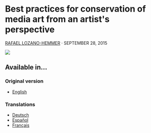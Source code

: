# Best practices for conservation of media art from an artist's perspective

[RAFAEL LOZANO-HEMMER](http://lozano-hemmer.com) · SEPTEMBER 28, 2015

![](https://www.lozano-hemmer.com/image_sets/33_questions_per_minute/monterrey_2019/33_questions_per_minute_monterrey_2019_my_505A7543.jpg)

## Available in...

### Original version

* [English](https://eviau.github.io/Best-practices-for-conservation-of-media-art/readme.html)

### Translations

* [Deutsch](https://eviau.github.io/Best-practices-for-conservation-of-media-art/de/readme.html)
* [Español](https://eviau.github.io/Best-practices-for-conservation-of-media-art/es/readme.html)
* [Français](https://eviau.github.io/Best-practices-for-conservation-of-media-art/fr/readme.html)


